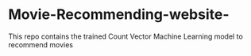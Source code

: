 # Movie-Recommending-website-
This repo contains the trained Count Vector Machine Learning model to recommend movies 
